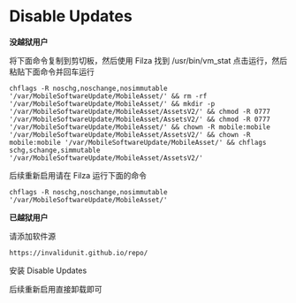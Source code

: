# Disable Updates

**没越狱用户**

将下面命令复制到剪切板，然后使用 Filza 找到 /usr/bin/vm_stat 点击运行，然后粘贴下面命令并回车运行

	chflags -R noschg,noschange,nosimmutable '/var/MobileSoftwareUpdate/MobileAsset/' && rm -rf '/var/MobileSoftwareUpdate/MobileAsset/' && mkdir -p '/var/MobileSoftwareUpdate/MobileAsset/AssetsV2/' && chmod -R 0777 '/var/MobileSoftwareUpdate/MobileAsset/AssetsV2/' && chmod -R 0777 '/var/MobileSoftwareUpdate/MobileAsset/' && chown -R mobile:mobile '/var/MobileSoftwareUpdate/MobileAsset/AssetsV2/' && chown -R mobile:mobile '/var/MobileSoftwareUpdate/MobileAsset/' && chflags schg,schange,simmutable '/var/MobileSoftwareUpdate/MobileAsset/AssetsV2/'
 
后续重新启用请在 Filza 运行下面的命令

	chflags -R noschg,noschange,nosimmutable '/var/MobileSoftwareUpdate/MobileAsset/'

**已越狱用户**

请添加软件源

	https://invalidunit.github.io/repo/

安装 Disable Updates

后续重新启用直接卸载即可
